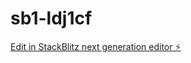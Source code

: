 # sb1-ldj1cf

[Edit in StackBlitz next generation editor ⚡️](https://stackblitz.com/~/github.com/SHARIQ-MANSOORI/sb1-ldj1cf)